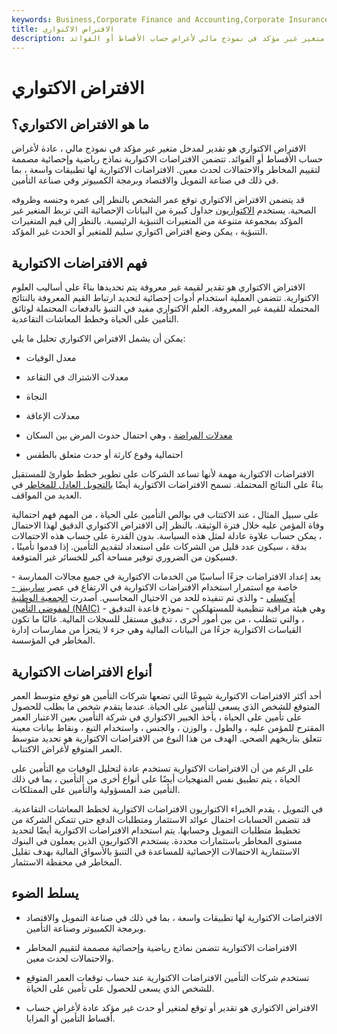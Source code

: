 ```yaml
---
keywords: Business,Corporate Finance and Accounting,Corporate Insurance
title: الافتراض الاكتواري
description: الافتراض الاكتواري هو تقدير لمدخل متغير غير مؤكد في نموذج مالي لأغراض حساب الأقساط أو الفوائد.
---
```


# الافتراض الاكتواري
## ما هو الافتراض الاكتواري؟

الافتراض الاكتواري هو تقدير لمدخل متغير غير مؤكد في نموذج مالي ، عادة لأغراض حساب الأقساط أو الفوائد. تتضمن الافتراضات الاكتوارية نماذج رياضية وإحصائية مصممة لتقييم المخاطر والاحتمالات لحدث معين. الافتراضات الاكتوارية لها تطبيقات واسعة ، بما في ذلك في صناعة التمويل والاقتصاد وبرمجة الكمبيوتر وفي صناعة التأمين.

قد يتضمن الافتراض الاكتواري توقع عمر الشخص بالنظر إلى عمره وجنسه وظروفه الصحية. يستخدم [الاكتواريون](/actuary) جداول كبيرة من البيانات الإحصائية التي تربط المتغير غير المؤكد بمجموعة متنوعة من المتغيرات التنبؤية الرئيسية. بالنظر إلى قيم المتغيرات التنبؤية ، يمكن وضع افتراض اكتواري سليم للمتغير أو الحدث غير المؤكد.

## فهم الافتراضات الاكتوارية

الافتراض الاكتواري هو تقدير لقيمة غير معروفة يتم تحديدها بناءً على أساليب العلوم الاكتوارية. تتضمن العملية استخدام أدوات إحصائية لتحديد ارتباط القيم المعروفة بالنتائج المحتملة للقيمة غير المعروفة. العلم الاكتواري مفيد في التنبؤ بالدفعات المحتملة لوثائق التأمين على الحياة وخطط المعاشات التقاعدية.

يمكن أن يشمل الافتراض الاكتواري تحليل ما يلي:

- معدل الوفيات

- معدلات الاشتراك في التقاعد

- النجاة

- معدلات الإعاقة

- [معدلات المراضة](/morbidity-rate) ، وهي احتمال حدوث المرض بين السكان

- احتمالية وقوع كارثة أو حدث متعلق بالطقس

الافتراضات الاكتوارية مهمة لأنها تساعد الشركات على تطوير خطط طوارئ للمستقبل بناءً على النتائج المحتملة. تسمح الافتراضات الاكتوارية أيضًا [بالتحويل العادل للمخاطر](/transferofrisk) في العديد من المواقف.

على سبيل المثال ، عند الاكتتاب في بوالص التأمين على الحياة ، من المهم فهم احتمالية وفاة المؤمن عليه خلال فترة الوثيقة. بالنظر إلى الافتراض الاكتواري الدقيق لهذا الاحتمال ، يمكن حساب علاوة عادلة لمثل هذه السياسة. بدون القدرة على حساب هذه الاحتمالات بدقة ، سيكون عدد قليل من الشركات على استعداد لتقديم التأمين. إذا قدموا تأمينًا ، فسيكون من الضروري توفير مساحة أكبر للخسائر غير المتوقعة.

يعد إعداد الافتراضات جزءًا أساسيًا من الخدمات الاكتوارية في جميع مجالات الممارسة - خاصة مع استمرار استخدام الافتراضات الاكتوارية في الارتفاع في عصر [ساربينز - أوكسلي](/sarbanesoxleyact) - والذي تم تنفيذه للحد من الاحتيال المحاسبي. أصدرت [الجمعية الوطنية](/nainsurancec) [لمفوضي التأمين (NAIC)](/nainsurancec) - وهي هيئة مراقبة تنظيمية للمستهلكين - نموذج قاعدة التدقيق ، والتي تتطلب ، من بين أمور أخرى ، تدقيق مستقل للسجلات المالية. غالبًا ما تكون القياسات الاكتوارية جزءًا من البيانات المالية وهي جزء لا يتجزأ من ممارسات إدارة المخاطر في المؤسسة.

## أنواع الافتراضات الاكتوارية

أحد أكثر الافتراضات الاكتوارية شيوعًا التي تضعها شركات التأمين هو توقع متوسط العمر المتوقع للشخص الذي يسعى للتأمين على الحياة. عندما يتقدم شخص ما بطلب للحصول على تأمين على الحياة ، يأخذ الخبير الاكتواري في شركة التأمين بعين الاعتبار العمر المقترح للمؤمن عليه ، والطول ، والوزن ، والجنس ، واستخدام التبغ ، ونقاط بيانات معينة تتعلق بتاريخهم الصحي. الهدف من هذا النوع من الافتراضات الاكتوارية هو تحديد متوسط العمر المتوقع لأغراض الاكتتاب.

على الرغم من أن الافتراضات الاكتوارية تستخدم عادة لتحليل الوفيات مع التأمين على الحياة ، يتم تطبيق نفس المنهجيات أيضًا على أنواع أخرى من التأمين ، بما في ذلك التأمين ضد المسؤولية والتأمين على الممتلكات.

في التمويل ، يقدم الخبراء الاكتواريون الافتراضات الاكتوارية لخطط المعاشات التقاعدية. قد تتضمن الحسابات احتمال عوائد الاستثمار ومتطلبات الدفع حتى تتمكن الشركة من تخطيط متطلبات التمويل وحسابها. يتم استخدام الافتراضات الاكتوارية أيضًا لتحديد مستوى المخاطر باستثمارات محددة. يستخدم الاكتواريون الذين يعملون في البنوك الاستثمارية الاحتمالات الإحصائية للمساعدة في التنبؤ بالأسواق المالية بهدف تقليل المخاطر في محفظة الاستثمار.

## يسلط الضوء

- الافتراضات الاكتوارية لها تطبيقات واسعة ، بما في ذلك في صناعة التمويل والاقتصاد وبرمجة الكمبيوتر وصناعة التأمين.

- الافتراضات الاكتوارية تتضمن نماذج رياضية وإحصائية مصممة لتقييم المخاطر والاحتمالات لحدث معين.

- تستخدم شركات التأمين الافتراضات الاكتوارية عند حساب توقعات العمر المتوقع للشخص الذي يسعى للحصول على تأمين على الحياة.

- الافتراض الاكتواري هو تقدير أو توقع لمتغير أو حدث غير مؤكد عادة لأغراض حساب أقساط التأمين أو المزايا.

